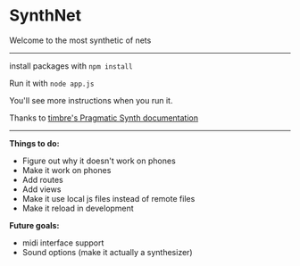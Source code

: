 # SynthNet

Welcome to the most synthetic of nets

---

install packages with `npm install`

Run it with `node app.js`

You'll see more instructions when you run it.

Thanks to [timbre's Pragmatic Synth documentation](http://mohayonao.github.io/timbre.js/PragmaSynth.html)

---

**Things to do:**

- Figure out why it doesn't work on phones
- Make it work on phones
- Add routes
- Add views
- Make it use local js files instead of remote files
- Make it reload in development


**Future goals:**

- midi interface support
- Sound options (make it actually a synthesizer)